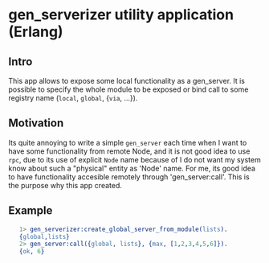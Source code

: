 # gen_serverizer utility application (Erlang)

## Intro

This app allows to expose some local functionality as a gen_server. 
It is possible to specify the whole module to be exposed or bind 
call to some registry name (`local`, `global`, {`via`, ...}).

## Motivation

Its quite annoying to write a simple `gen_server` each time when I want 
to have some functionality from remote Node, and it is not good idea 
to use `rpc`, due to its use of explicit `Node` name because of I do 
not want my system know about such a "physical" entity as 'Node' name. 
For me, its good idea to have functionality accesible remotely through 
'gen_server:call'. This is the purpose why this app created.

## Example

```erlang
   1> gen_serverizer:create_global_server_from_module(lists).
   {global,lists}
   2> gen_server:call({global, lists}, {max, [1,2,3,4,5,6]}).
   {ok, 6}
```

